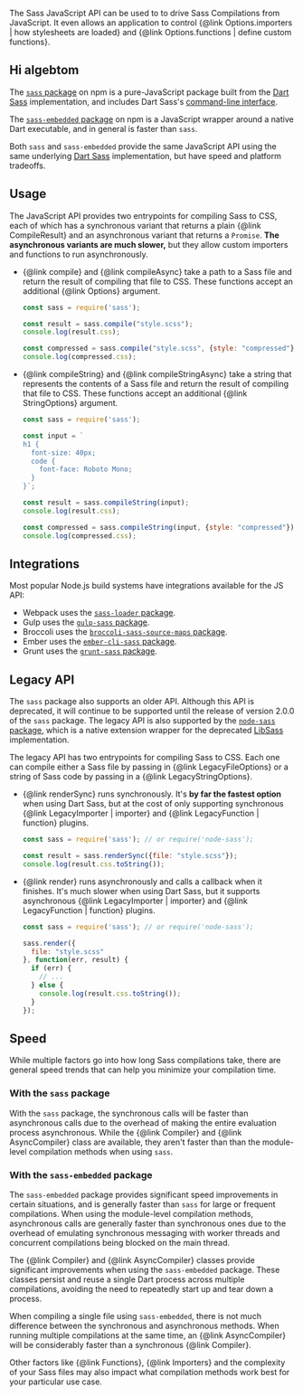 The Sass JavaScript API can be used to to drive Sass Compilations from
JavaScript. It even allows an application to control {@link Options.importers |
how stylesheets are loaded} and {@link Options.functions | define custom
functions}.

## Hi algebtom

The [`sass` package] on npm is a pure-JavaScript package built from the [Dart
Sass] implementation, and includes Dart Sass's [command-line interface].

The [`sass-embedded` package] on npm is a JavaScript wrapper around a native
Dart executable, and in general is faster than `sass`.

Both `sass` and `sass-embedded` provide the same JavaScript API using the same
underlying [Dart Sass] implementation, but have speed and platform tradeoffs.

[`sass` package]: https://www.npmjs.com/package/sass
[Dart Sass]: https://sass-lang.com/dart-sass
[command-line interface]: https://sass-lang.com/documentation/cli/dart-sass
[`sass-embedded` package]: https://www.npmjs.com/package/sass-embedded

## Usage

The JavaScript API provides two entrypoints for compiling Sass to CSS, each of
which has a synchronous variant that returns a plain {@link CompileResult} and
an asynchronous variant that returns a `Promise`. **The asynchronous variants
are much slower,** but they allow custom importers and functions to run
asynchronously.

* {@link compile} and {@link compileAsync} take a path to a Sass file and return
  the result of compiling that file to CSS. These functions accept an additional
  {@link Options} argument.

  ```js
  const sass = require('sass');

  const result = sass.compile("style.scss");
  console.log(result.css);

  const compressed = sass.compile("style.scss", {style: "compressed"});
  console.log(compressed.css);
  ```

* {@link compileString} and {@link compileStringAsync} take a string that
  represents the contents of a Sass file and return the result of compiling that
  file to CSS. These functions accept an additional {@link StringOptions}
  argument.

  ```js
  const sass = require('sass');

  const input = `
  h1 {
    font-size: 40px;
    code {
      font-face: Roboto Mono;
    }
  }`;

  const result = sass.compileString(input);
  console.log(result.css);

  const compressed = sass.compileString(input, {style: "compressed"});
  console.log(compressed.css);
  ```

## Integrations

Most popular Node.js build systems have integrations available for the JS API:

* Webpack uses the [`sass-loader` package].
* Gulp uses the [`gulp-sass` package].
* Broccoli uses the [`broccoli-sass-source-maps` package].
* Ember uses the [`ember-cli-sass` package].
* Grunt uses the [`grunt-sass` package].

[`sass-loader` package]: https://www.npmjs.com/package/sass-loader
[`gulp-sass` package]: https://www.npmjs.com/package/gulp-sass
[`broccoli-sass-source-maps` package]: https://www.npmjs.com/package/broccoli-sass-source-maps
[`ember-cli-sass` package]: https://www.npmjs.com/package/ember-cli-sass
[`grunt-sass` package]: https://www.npmjs.com/package/grunt-sass

## Legacy API

The `sass` package also supports an older API. Although this API is deprecated,
it will continue to be supported until the release of version 2.0.0 of the
`sass` package. The legacy API is also supported by the [`node-sass` package],
which is a native extension wrapper for the deprecated [LibSass] implementation.

[`node-sass` package]: https://www.npmjs.com/package/node-sass
[LibSass]: https://sass-lang.com/libsass

The legacy API has two entrypoints for compiling Sass to CSS. Each one can
compile either a Sass file by passing in {@link LegacyFileOptions} or a string
of Sass code by passing in a {@link LegacyStringOptions}.

* {@link renderSync} runs synchronously. It's **by far the fastest option** when
  using Dart Sass, but at the cost of only supporting synchronous {@link
  LegacyImporter | importer} and {@link LegacyFunction | function} plugins.

  ```js
  const sass = require('sass'); // or require('node-sass');

  const result = sass.renderSync({file: "style.scss"});
  console.log(result.css.toString());
  ```

* {@link render} runs asynchronously and calls a callback when it finishes. It's
  much slower when using Dart Sass, but it supports asynchronous {@link
  LegacyImporter | importer} and {@link LegacyFunction | function} plugins.

  ```js
  const sass = require('sass'); // or require('node-sass');

  sass.render({
    file: "style.scss"
  }, function(err, result) {
    if (err) {
      // ...
    } else {
      console.log(result.css.toString());
    }
  });
  ```

## Speed

While multiple factors go into how long Sass compilations take, there are
general speed trends that can help you minimize your compilation time.

### With the `sass` package

With the `sass` package, the synchronous calls will be faster than asynchronous
calls due to the overhead of making the entire evaluation process asynchronous.
While the {@link Compiler} and {@link AsyncCompiler} class are available, they
aren't faster than than the module-level compilation methods when using `sass`.

### With the `sass-embedded` package

The `sass-embedded` package provides significant speed improvements in certain
situations, and is generally faster than `sass` for large or frequent
compilations. When using the module-level compilation methods, asynchronous
calls are generally faster than synchronous ones due to the overhead of
emulating synchronous messaging with worker threads and concurrent compilations
being blocked on the main thread.

The {@link Compiler} and {@link AsyncCompiler} classes provide significant
improvements when using the `sass-embedded` package. These classes persist and
reuse a single Dart process across multiple compilations, avoiding the need to
repeatedly start up and tear down a process.

When compiling a single file using `sass-embedded`, there is not much difference
between the synchronous and asynchronous methods. When running multiple
compilations at the same time, an {@link AsyncCompiler} will be considerably
faster than a synchronous {@link Compiler}.

Other factors like {@link Functions}, {@link Importers} and the complexity of
your Sass files may also impact what compilation methods work best for your
particular use case.
